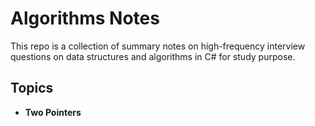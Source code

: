 # Algorithms Notes
This repo is a collection of summary notes on high-frequency interview questions on data structures and algorithms in C# for study purpose.

## Topics
- **Two Pointers**

